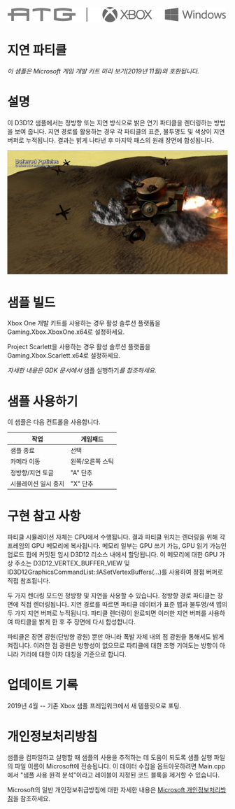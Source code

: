   ![](./media/image1.png)

#   지연 파티클

*이 샘플은 Microsoft 게임 개발 키트 미리 보기(2019년 11월)와
호환됩니다.*

# 설명

이 D3D12 샘플에서는 정방향 또는 지연 방식으로 밝은 연기 파티클을
렌더링하는 방법을 보여 줍니다. 지연 경로를 활용하는 경우 각 파티클의
표준, 불투명도 및 색상이 지연 버퍼로 누적됩니다. 결과는 밝게 나타낸 후
마지막 패스의 원래 장면에 합성됩니다.

![](./media/image3.jpeg)

# 샘플 빌드

Xbox One 개발 키트를 사용하는 경우 활성 솔루션 플랫폼을
Gaming.Xbox.XboxOne.x64로 설정하세요.

Project Scarlett을 사용하는 경우 활성 솔루션 플랫폼을
Gaming.Xbox.Scarlett.x64로 설정하세요.

*자세한 내용은 GDK 문서에서* 샘플 실행하기*를 참조하세요.*

# 샘플 사용하기

이 샘플은 다음 컨트롤을 사용합니다.

| 작업                            |  게임패드                           |
|---------------------------------|------------------------------------|
| 샘플 종료                       |  선택                               |
| 카메라 이동                     |  왼쪽/오른쪽 스틱                   |
| 정방향/지연 토글                |  \"A\" 단추                         |
| 시뮬레이션 일시 중지            |  \"X\" 단추                         |

# 

# 

# 구현 참고 사항

파티클 시뮬레이션 자체는 CPU에서 수행됩니다. 결과 파티클 위치는 렌더링을
위해 각 프레임의 GPU 메모리에 복사됩니다. 메모리 일부는 GPU 쓰기 가능,
GPU 읽기 가능인 업로드 힙에 커밋된 임시 D3D12 리소스 내에서 할당됩니다.
이 메모리에 대한 GPU 가상 주소는 D3D12_VERTEX_BUFFER_VIEW 및
ID3D12GraphicsCommandList::IASetVertexBuffers(...)를 사용하여 정점
버퍼로 직접 참조됩니다.

두 가지 렌더링 모드인 정방향 및 지연을 사용할 수 있습니다. 정방향 경로
파티클는 장면에 직접 렌더링됩니다. 지연 경로를 따르면 파티클 데이터가
표준 맵과 불투명/색 맵의 두 가지 지연 버퍼로 누적됩니다. 파티클 렌더링이
완료되면 이러한 지연 버퍼를 사용하여 파티클을 밝게 한 후 주 장면에 다시
합성합니다.

파티클은 장면 광원(단방향 광원) 뿐만 아니라 폭발 자체 내의 점 광원을
통해서도 밝게 켜집니다. 이러한 점 광원은 방향성이 없으므로 파티클에 대한
조명 기여도는 방향이 아니라 거리에 대한 이차 대칭을 기준으로 합니다.

# 업데이트 기록

2019년 4월 -- 기존 Xbox 샘플 프레임워크에서 새 템플릿으로 포팅.

# 개인정보처리방침

샘플을 컴파일하고 실행할 때 샘플의 사용을 추적하는 데 도움이 되도록 샘플
실행 파일의 파일 이름이 Microsoft에 전송됩니다. 이 데이터 수집을
옵트아웃하려면 Main.cpp에서 \"샘플 사용 원격 분석\"이라고 레이블이
지정된 코드 블록을 제거할 수 있습니다.

Microsoft의 일반 개인정보취급방침에 대한 자세한 내용은 [Microsoft
개인정보처리방침](https://privacy.microsoft.com/en-us/privacystatement/)을
참조하세요.
